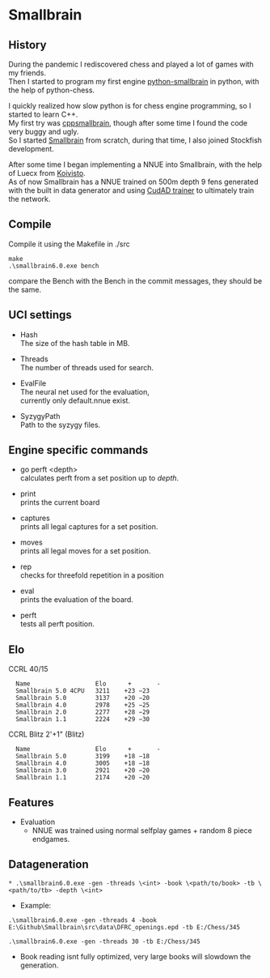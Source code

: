 # Smallbrain

## History

During the pandemic I rediscovered chess and played a lot of games with my friends.<br>
Then I started to program my first engine [python-smallbrain](https://github.com/Disservin/python-smallbrain) in python, with the help of python-chess.<br>

I quickly realized how slow python is for chess engine programming, so I started to learn C++.<br>
My first try was [cppsmallbrain](https://github.com/Disservin/cppsmallbrain), though after some time I found the code very buggy and ugly.<br>
So I started [Smallbrain](https://github.com/Disservin/Smallbrain) from scratch, during that time, I also joined Stockfish development. <br>

After some time I began implementing a NNUE into Smallbrain, with the help of Luecx from [Koivisto](https://github.com/Luecx/Koivisto).<br>
As of now Smallbrain has a NNUE trained on 500m depth 9 fens generated with the built in data generator and using [CudAD trainer](https://github.com/Luecx/CudAD) to ultimately train the network.

## Compile

Compile it using the Makefile in ./src <br>
```
make
.\smallbrain6.0.exe bench
```
compare the Bench with the Bench in the commit messages,
they should be the same.

## UCI settings
* Hash<br>
  The size of the hash table in MB. 
  
* Threads<br>
  The number of threads used for search. 
  
* EvalFile<br>
  The neural net used for the evaluation,<br>
  currently only default.nnue exist.

* SyzygyPath<br>
  Path to the syzygy files.
  
## Engine specific commands
* go perft \<depth> <br>
  calculates perft from a set position up to *depth*.
  
* print<br>
  prints the current board
  
* captures<br>
  prints all legal captures for a set position.
  
* moves<br>
  prints all legal moves for a set position.
  
* rep<br>
  checks for threefold repetition in a position
  
* eval<br>
  prints the evaluation of the board.
  
* perft<br>
  tests all perft position.

## Elo
CCRL 40/15

```
  Name                  Elo      +       -
  Smallbrain 5.0 4CPU   3211	+23	−23
  Smallbrain 5.0        3137	+20	−20
  Smallbrain 4.0        2978	+25	−25	
  Smallbrain 2.0        2277	+28	−29	
  Smallbrain 1.1        2224	+29	−30
```
 CCRL Blitz 2'+1" (Blitz)
```
  Name                  Elo      +       -
  Smallbrain 5.0      	3199	+18	−18
  Smallbrain 4.0      	3005	+18	−18
  Smallbrain 3.0        2921	+20	−20
  Smallbrain 1.1        2174	+20	−20
```

## Features
* Evaluation
  * NNUE was trained using normal selfplay games + random 8 piece endgames.

## Datageneration
```
* .\smallbrain6.0.exe -gen -threads \<int> -book \<path/to/book> -tb \<path/to/tb> -depth \<int>
```

* Example: 
```
.\smallbrain6.0.exe -gen -threads 4 -book E:\Github\Smallbrain\src\data\DFRC_openings.epd -tb E:/Chess/345
```
```
.\smallbrain6.0.exe -gen -threads 30 -tb E:/Chess/345
```

* Book reading isnt fully optimized, very large books will slowdown the generation.
